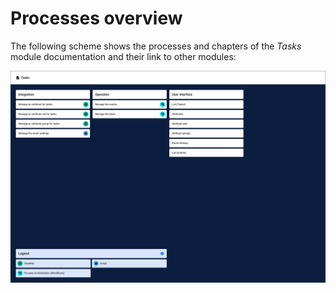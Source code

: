 # Processes overview

The following scheme shows the processes and chapters of the *Tasks* module documentation and their link to other modules:

![Tasks Processes](../../Assets/Screenshots/Tasks/TasksProcesses.png "[Tasks Processes]")